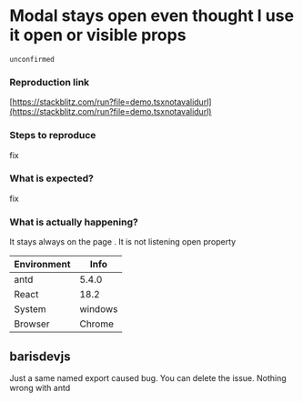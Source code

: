 # Modal stays open even thought I use it open or visible props

`unconfirmed`

### Reproduction link

[https://stackblitz.com/run?file=demo.tsxnotavalidurl](https://stackblitz.com/run?file=demo.tsxnotavalidurl)

### Steps to reproduce

fix

### What is expected?

fix

### What is actually happening?

It stays always on the page . It is not listening open property

| Environment | Info    |
| ----------- | ------- |
| antd        | 5.4.0   |
| React       | 18.2    |
| System      | windows |
| Browser     | Chrome  |

<!-- generated by ant-design-issue-helper. DO NOT REMOVE -->

## barisdevjs

Just a same named export caused bug. You can delete the issue. Nothing wrong with antd
